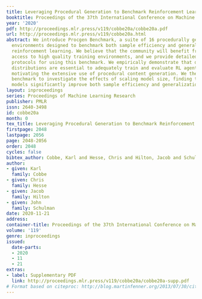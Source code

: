 ```yaml
---
title: Leveraging Procedural Generation to Benchmark Reinforcement Learning
booktitle: Proceedings of the 37th International Conference on Machine Learning
year: '2020'
pdf: http://proceedings.mlr.press/v119/cobbe20a/cobbe20a.pdf
url: http://proceedings.mlr.press/v119/cobbe20a.html
abstract: We introduce Procgen Benchmark, a suite of 16 procedurally generated game-like
  environments designed to benchmark both sample efficiency and generalization in
  reinforcement learning. We believe that the community will benefit from increased
  access to high quality training environments, and we provide detailed experimental
  protocols for using this benchmark. We empirically demonstrate that diverse environment
  distributions are essential to adequately train and evaluate RL agents, thereby
  motivating the extensive use of procedural content generation. We then use this
  benchmark to investigate the effects of scaling model size, finding that larger
  models significantly improve both sample efficiency and generalization.
layout: inproceedings
series: Proceedings of Machine Learning Research
publisher: PMLR
issn: 2640-3498
id: cobbe20a
month: 0
tex_title: Leveraging Procedural Generation to Benchmark Reinforcement Learning
firstpage: 2048
lastpage: 2056
page: 2048-2056
order: 2048
cycles: false
bibtex_author: Cobbe, Karl and Hesse, Chris and Hilton, Jacob and Schulman, John
author:
- given: Karl
  family: Cobbe
- given: Chris
  family: Hesse
- given: Jacob
  family: Hilton
- given: John
  family: Schulman
date: 2020-11-21
address: 
container-title: Proceedings of the 37th International Conference on Machine Learning
volume: '119'
genre: inproceedings
issued:
  date-parts:
  - 2020
  - 11
  - 21
extras:
- label: Supplementary PDF
  link: http://proceedings.mlr.press/v119/cobbe20a/cobbe20a-supp.pdf
# Format based on citeproc: http://blog.martinfenner.org/2013/07/30/citeproc-yaml-for-bibliographies/
---
```

